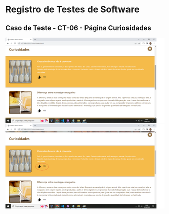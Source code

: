 # Registro de Testes de Software

## Caso de Teste - CT-06 - Página Curiosidades

![img](img/img_testes/ct06_1.png)
![img](img/img_testes/ct06_2.png)
